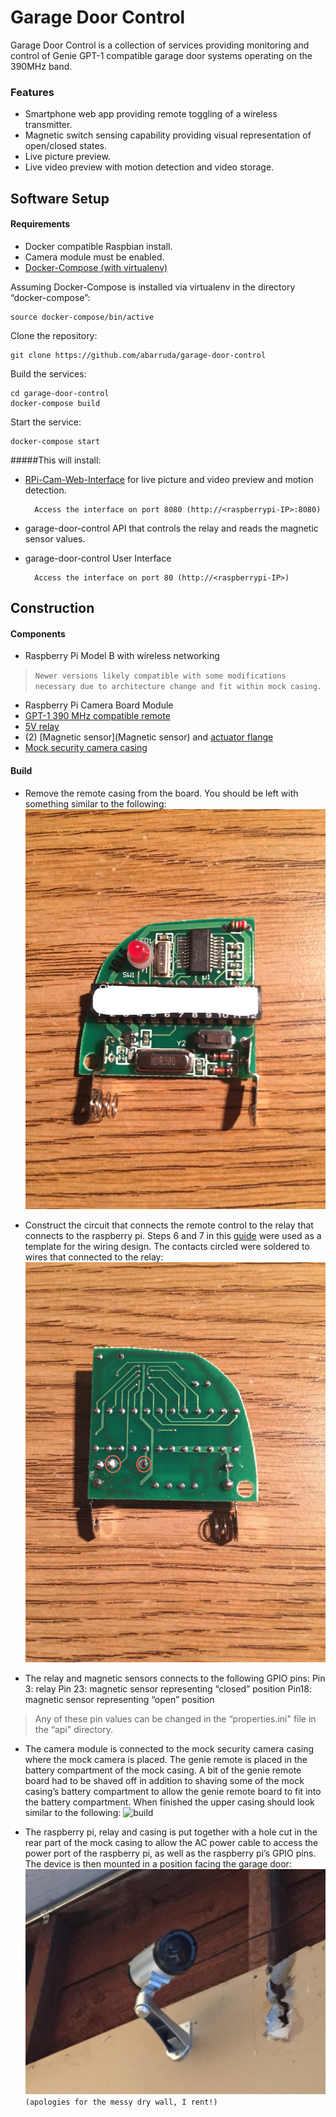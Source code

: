 Garage Door Control
=========================== 

Garage Door Control is a collection of services providing monitoring and control of Genie GPT-1 compatible garage door systems operating on the 390MHz band.

### Features
- Smartphone web app providing remote toggling of a wireless transmitter.
- Magnetic switch sensing capability providing visual representation of open/closed states.
- Live picture preview.
- Live video preview with motion detection and video storage.

## Software Setup

#### Requirements
- Docker compatible Raspbian install.
- Camera module must be enabled.
- [Docker-Compose (with virtualenv)](https://docs.docker.com/compose/install/#/alternative-install-options)

Assuming Docker-Compose is installed via virtualenv in the directory “docker-compose”:

	source docker-compose/bin/active

Clone the repository:

	git clone https://github.com/abarruda/garage-door-control

Build the services:

	cd garage-door-control
	docker-compose build

Start the service:

	docker-compose start


#####This will install:
- [RPi-Cam-Web-Interface](http://elinux.org/RPi-Cam-Web-Interface) for live picture and video preview and motion detection.

		Access the interface on port 8080 (http://<raspberrypi-IP>:8080)

- garage-door-control API that controls the relay and reads the magnetic sensor values.
- garage-door-control User Interface

		Access the interface on port 80 (http://<raspberrypi-IP>)

## Construction

#### Components
- Raspberry Pi Model B with wireless networking
> `Newer versions likely compatible with some modifications necessary due to architecture change and fit within mock casing.`
- Raspberry Pi Camera Board Module
- [GPT-1 390 MHz compatible remote](https://www.amazon.com/gp/product/B00286K95U)
- [5V relay](https://www.amazon.com/gp/product/B00E0NTPP4)
- (2) [Magnetic sensor](Magnetic sensor) and [actuator flange](http://www.digikey.com/product-detail/en/littelfuse-inc/57145-000/57145-000-ND/43980)
- [Mock security camera casing](https://www.amazon.com/gp/product/B004D8NZ52)

#### Build
- Remove the remote casing from the board.  You should be left with something similar to the following:
![remote_front](docs/images/remote_front.jpg "Front of remote board.")

- Construct the circuit that connects the remote control to the relay that connects to the raspberry pi.  Steps 6 and 7 in this [guide](https://coderwall.com/p/jsd5mw/raspberry-pi-garage-door-opener-with-garagepi) were used as a template for the wiring design.  The contacts circled were soldered to wires that connected to the relay:
![remote_back](docs/images/remote_back.jpg "Back of remote board, solder points circled.")

- The relay and magnetic sensors connects to the following GPIO pins:
Pin 3: relay
Pin 23: magnetic sensor representing “closed” position
Pin18: magnetic sensor representing “open” position
> Any of these pin values can be changed in the “properties.ini" file in the “api" directory.

- The camera module is connected to the mock security camera casing where the mock camera is placed.  The genie remote is placed in the battery compartment of the mock casing.  A bit of the genie remote board had to be shaved off in addition to shaving some of the mock casing’s battery compartment to allow the genie remote board to fit into the battery compartment.  When finished the upper casing should look similar to the following:
![build](docs/images/build2.jpg "Wiring of remote, relay, raspberry pi.")


- The raspberry pi, relay and casing is put together with a hole cut in the rear part of the mock casing to allow the AC power cable to access the power port of the raspberry pi, as well as the raspberry pi’s GPIO pins.  The device is then mounted in a position facing the garage door:
![mounted](docs/images/mounted.jpg "Security camera mounted.")
`(apologies for the messy dry wall, I rent!)`